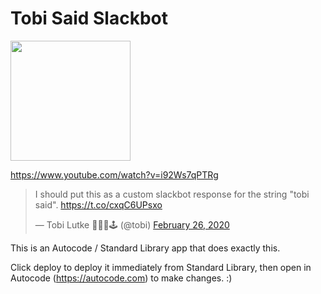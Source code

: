 # Tobi Said Slackbot
[<img src="https://deploy.stdlib.com/static/images/deploy.svg" width="192">](https://deploy.stdlib.com/)

https://www.youtube.com/watch?v=i92Ws7qPTRg

<blockquote class="twitter-tweet"><p lang="en" dir="ltr">I should put this as a custom slackbot response for the string &quot;tobi said&quot;. <a href="https://t.co/cxqC6UPsxo">https://t.co/cxqC6UPsxo</a></p>&mdash; Tobi Lutke 🌳🌲🛒🕹 (@tobi) <a href="https://twitter.com/tobi/status/1232792954391101440?ref_src=twsrc%5Etfw">February 26, 2020</a></blockquote>

This is an Autocode / Standard Library app that does exactly this.

Click deploy to deploy it immediately from Standard Library, then open in
Autocode (https://autocode.com) to make changes. :)
